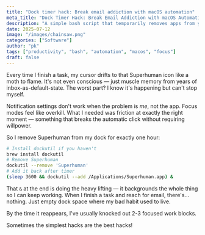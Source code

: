 ```yaml
---
title: "Dock timer hack: Break email addiction with macOS automation"
meta_title: "Dock Timer Hack: Break Email Addiction with macOS Automation"
description: "A simple bash script that temporarily removes apps from your dock to break muscle memory habits and improve focus"
date: 2025-07-12
image: "/images/chainsaw.png"
categories: ["Software"]
author: "pk"
tags: ["productivity", "bash", "automation", "macos", "focus"]
draft: false
---
```


Every time I finish a task, my cursor drifts to that Superhuman icon like a moth to flame. It's not even conscious — just muscle memory from years of inbox-as-default-state. The worst part? I know it's happening but can't stop myself.

Notification settings don't work when the problem is _me_, not the app. Focus modes feel like overkill. What I needed was friction at exactly the right moment — something that breaks the automatic click without requiring willpower.

So I remove Superhuman from my dock for exactly one hour:

```bash
# Install dockutil if you haven't
brew install dockutil
# Remove Superhuman
dockutil --remove 'Superhuman'
# Add it back after timer
(sleep 3600 && dockutil --add /Applications/Superhuman.app) &
```

That `&` at the end is doing the heavy lifting — it backgrounds the whole thing so I can keep working. When I finish a task and reach for email, there's... nothing. Just empty dock space where my bad habit used to live.

By the time it reappears, I've usually knocked out 2-3 focused work blocks. 

Sometimes the simplest hacks are the best hacks!
